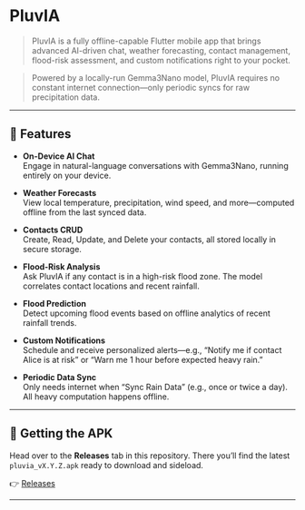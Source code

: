 # PluvIA

> PluvIA is a fully offline-capable Flutter mobile app that brings advanced AI-driven chat, weather forecasting, contact management, flood-risk assessment, and custom notifications right to your pocket.

> Powered by a locally-run Gemma3Nano model, PluvIA requires no constant internet connection—only periodic syncs for raw precipitation data.

---

## 🚀 Features

- **On-Device AI Chat**  
  Engage in natural-language conversations with Gemma3Nano, running entirely on your device.

- **Weather Forecasts**  
  View local temperature, precipitation, wind speed, and more—computed offline from the last synced data.

- **Contacts CRUD**  
  Create, Read, Update, and Delete your contacts, all stored locally in secure storage.

- **Flood-Risk Analysis**  
  Ask PluvIA if any contact is in a high-risk flood zone. The model correlates contact locations and recent rainfall.

- **Flood Prediction**  
  Detect upcoming flood events based on offline analytics of recent rainfall trends.

- **Custom Notifications**  
  Schedule and receive personalized alerts—e.g., “Notify me if contact Alice is at risk” or “Warn me 1 hour before expected heavy rain.”

- **Periodic Data Sync**  
  Only needs internet when “Sync Rain Data” (e.g., once or twice a day). All heavy computation happens offline.

---
## 📱 Getting the APK

Head over to the **Releases** tab in this repository. There you’ll find the latest `pluvia_vX.Y.Z.apk` ready to download and sideload.

👉 [Releases](https://github.com/Agents4Good/desastres-naturais-app/releases)

---
